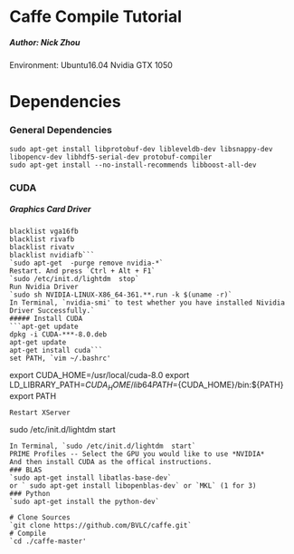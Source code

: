 # Caffe Compile Tutorial  
##### Author: Nick Zhou  
Environment: Ubuntu16.04  Nvidia GTX 1050  
# Dependencies  
### General Dependencies
`sudo apt-get install libprotobuf-dev libleveldb-dev libsnappy-dev libopencv-dev libhdf5-serial-dev protobuf-compiler`  
`sudo apt-get install --no-install-recommends libboost-all-dev`
### CUDA  
##### Graphics Card Driver
```blacklist nouveau
blacklist vga16fb
blacklist rivafb
blacklist rivatv
blacklist nvidiafb```
`sudo apt-get  -purge remove nvidia-*`  
Restart. And press `Ctrl + Alt + F1`  
`sudo /etc/init.d/lightdm  stop`   
Run Nvidia Driver  
`sudo sh NVIDIA-LINUX-X86_64-361.**.run -k $(uname -r)`  
In Terminal, `nvidia-smi' to test whether you have installed Nividia Driver Successfully.`   
##### Install CUDA  
```apt-get update
dpkg -i CUDA-***-8.0.deb
apt-get update
apt-get install cuda```  
set PATH, `vim ~/.bashrc'  
```
export CUDA_HOME=/usr/local/cuda-8.0
export LD_LIBRARY_PATH=${CUDA_HOME}/lib64
PATH=${CUDA_HOME}/bin:${PATH}
export PATH
```
Restart XServer  
```
sudo /etc/init.d/lightdm  start
```
In Terminal, `sudo /etc/init.d/lightdm  start`  
PRIME Profiles -- Select the GPU you would like to use *NVIDIA*   
And then install CUDA as the offical instructions.  
### BLAS  
`sudo apt-get install libatlas-base-dev`  
or ` sudo apt-get install libopenblas-dev` or `MKL` (1 for 3)  
### Python  
`sudo apt-get install the python-dev`  

# Clone Sources 
`git clone https://github.com/BVLC/caffe.git`  
# Compile  
`cd ./caffe-master'  

